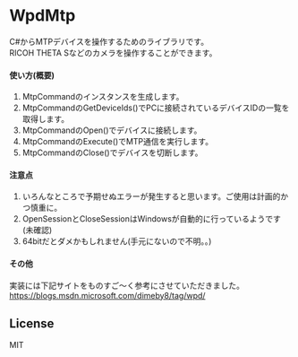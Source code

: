 # WpdMtp
C#からMTPデバイスを操作するためのライブラリです。  
RICOH THETA Sなどのカメラを操作することができます。  

#### 使い方(概要)
1. MtpCommandのインスタンスを生成します。  
2. MtpCommandのGetDeviceIds()でPCに接続されているデバイスIDの一覧を取得します。  
3. MtpCommandのOpen()でデバイスに接続します。  
4. MtpCommandのExecute()でMTP通信を実行します。  
5. MtpCommandのClose()でデバイスを切断します。  

#### 注意点
1. いろんなところで予期せぬエラーが発生すると思います。ご使用は計画的かつ慎重に。  
2. OpenSessionとCloseSessionはWindowsが自動的に行っているようです(未確認)  
3. 64bitだとダメかもしれません(手元にないので不明。。)  

#### その他
実装には下記サイトをものすご～く参考にさせていただきました。  
https://blogs.msdn.microsoft.com/dimeby8/tag/wpd/

## License
MIT